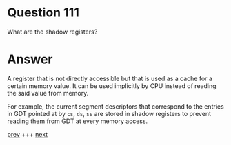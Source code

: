
# Question 111


What are the shadow registers?


# Answer



A register that is not directly accessible but that is used as a cache for a
certain memory value. It can be used implicitly by CPU instead of reading the
said value from memory. 

For example, the current segment descriptors that correspond to the entries in GDT pointed
at by `cs`, `ds`, `ss` are stored in shadow registers to prevent reading them from
GDT at every memory access.


[prev](110.md) +++ [next](112.md)

